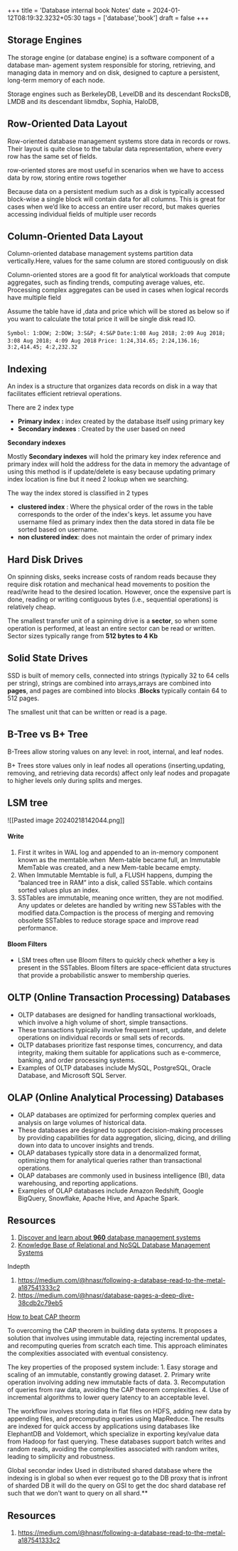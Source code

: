 +++
title = 'Database internal book Notes'
date  = 2024-01-12T08:19:32.3232+05:30
tags  = ['database','book']
draft = false
+++

## Storage Engines

The storage engine (or database engine) is a software component of a database man‐
agement system responsible for storing, retrieving, and managing data in memory
and on disk, designed to capture a persistent, long-term memory of each node.

Storage engines such as BerkeleyDB, LevelDB and its descendant RocksDB, LMDB
and its descendant libmdbx, Sophia, HaloDB,



## Row-Oriented Data Layout

Row-oriented database management systems store data in records or rows. Their layout is quite close to the tabular data representation, where every row has the same set of fields.

row-oriented stores are most useful in scenarios when we have to access data by row, storing entire rows together

Because data on a persistent medium such as a disk is typically accessed block-wise a single block will contain data for all columns. This is great for cases when we’d like to access an entire user record, but makes queries accessing individual fields of multiple user records

## Column-Oriented Data Layout 

Column-oriented database management systems partition data vertically.Here, values for the same column are stored contiguously on disk

Column-oriented stores are a good fit for analytical workloads that compute aggregates, such as finding trends, computing average values, etc. Processing complex aggregates can be used in cases when logical records have multiple field

Assume the table have id ,data and price which will be stored as below so if you want to calculate the total price it will be single disk read IO.

`Symbol: 1:DOW; 2:DOW; 3:S&P; 4:S&P`
`Date:1:08 Aug 2018; 2:09 Aug 2018; 3:08 Aug 2018; 4:09 Aug 2018`
`Price: 1:24,314.65; 2:24,136.16; 3:2,414.45; 4:2,232.32`

##  Indexing 

An index is a structure that organizes data records on disk in a way that facilitates
efficient retrieval operations.

There are 2 index type
- **Primary index :** index created by the database itself using primary key 
- **Secondary indexes** : Created by the user based on need 

**Secondary indexes**

 Mostly **Secondary indexes** will hold the primary key index reference and primary index will hold the address for the data in memory the advantage of using this method is if update/delete is easy because updating primary index location is fine but it need 2 lookup when we searching.

The way the index stored is classified in 2 types
- **clustered index** : Where the physical order of the rows in the table corresponds to the order of the index's keys. let assume you have username filed as primary index then the data stored in data file be sorted based on username.
- **non clustered index**: does not maintain the order of primary index


## Hard Disk Drives

On spinning disks, seeks increase costs of random reads because they require disk rotation and mechanical head movements to position the read/write head to the desired location. However, once the expensive part is done, reading or writing contiguous bytes (i.e., sequential operations) is relatively cheap.

The smallest transfer unit of a spinning drive is a **sector**, so when some operation is
performed, at least an entire sector can be read or written. Sector sizes typically range
from **512 bytes to 4 Kb**

## Solid State Drives

SSD is built of memory cells, connected into strings (typically 32 to 64 cells per string), strings are combined into arrays,arrays are combined into **pages**, and pages are combined into blocks .**Blocks** typically contain 64 to 512 pages.

The smallest unit that can be written or read is a page.


## B-Tree vs B+ Tree

B-Trees allow storing values on any level: in root, internal, and leaf nodes.

B+ Trees store values only in leaf nodes all operations (inserting,updating, removing, and retrieving data records) affect only leaf nodes and propagate to higher levels only during splits and merges.





## LSM tree
![[Pasted image 20240218142044.png]]

#### Write
1. First it writes in WAL log and appended to an in-memory component known as the memtable.when  Mem-table became full, an Immutable MemTable was created, and a new Mem-table became empty.
2. When Immutable Memtable is full, a FLUSH happens, dumping the “balanced tree in RAM” into a disk, called SSTable. which contains sorted values plus an index.
3. SSTables are immutable, meaning once written, they are not modified. Any updates or deletes are handled by writing new SSTables with the modified data.Compaction is the process of merging and removing obsolete SSTables to reduce storage space and improve read performance.

#### Bloom Filters
- LSM trees often use Bloom filters to quickly check whether a key is present in the SSTables. Bloom filters are space-efficient data structures that provide a probabilistic answer to membership queries.




## OLTP (Online Transaction Processing) Databases

- OLTP databases are designed for handling transactional workloads, which involve a high volume of short, simple transactions.
- These transactions typically involve frequent insert, update, and delete operations on individual records or small sets of records.
- OLTP databases prioritize fast response times, concurrency, and data integrity, making them suitable for applications such as e-commerce, banking, and order processing systems.
- Examples of OLTP databases include MySQL, PostgreSQL, Oracle Database, and Microsoft SQL Server.

## OLAP (Online Analytical Processing) Databases

- OLAP databases are optimized for performing complex queries and analysis on large volumes of historical data.
- These databases are designed to support decision-making processes by providing capabilities for data aggregation, slicing, dicing, and drilling down into data to uncover insights and trends.
- OLAP databases typically store data in a denormalized format, optimizing them for analytical queries rather than transactional operations.
- OLAP databases are commonly used in business intelligence (BI), data warehousing, and reporting applications.
- Examples of OLAP databases include Amazon Redshift, Google BigQuery, Snowflake, Apache Hive, and Apache Spark.
## Resources
1. [Discover and learn about **960** database management systems](https://dbdb.io/)
2. [Knowledge Base of Relational and NoSQL Database Management Systems](https://db-engines.com/en/)


Indepth
1. https://medium.com/@hnasr/following-a-database-read-to-the-metal-a187541333c2
2. https://medium.com/@hnasr/database-pages-a-deep-dive-38cdb2c79eb5

 
 
 
 [How to beat CAP theorm](https://archive.is/sDxQg)
 
To overcoming the CAP theorem in building data systems. It proposes a solution that involves using immutable data, rejecting incremental updates, and recomputing queries from scratch each time. This approach eliminates the complexities associated with eventual consistency.

The key properties of the proposed system include:
	1. Easy storage and scaling of an immutable, constantly growing dataset.
	2. Primary write operation involving adding new immutable facts of data.
	3. Recomputation of queries from raw data, avoiding the CAP theorem complexities.
	4. Use of incremental algorithms to lower query latency to an acceptable level.
	
The workflow involves storing data in flat files on HDFS, adding new data by appending files, and precomputing queries using MapReduce. The results are indexed for quick access by applications using databases like ElephantDB and Voldemort, which specialize in exporting key/value data from Hadoop for fast querying. These databases support batch writes and random reads, avoiding the complexities associated with random writes, leading to simplicity and robustness.

Global secondar index
Used in distributed shared database where the indexing is in global so when ever request go to the DB proxy that is infront of sharded DB it will do the query on GSI to get the doc shard database ref such that we don't want to query on all shard.**


## Resources
1. https://medium.com/@hnasr/following-a-database-read-to-the-metal-a187541333c2



